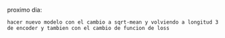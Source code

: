 proximo dia:

	hacer nuevo modelo con el cambio a sqrt-mean y volviendo a longitud 3 de encoder y tambien con el cambio de funcion de loss

